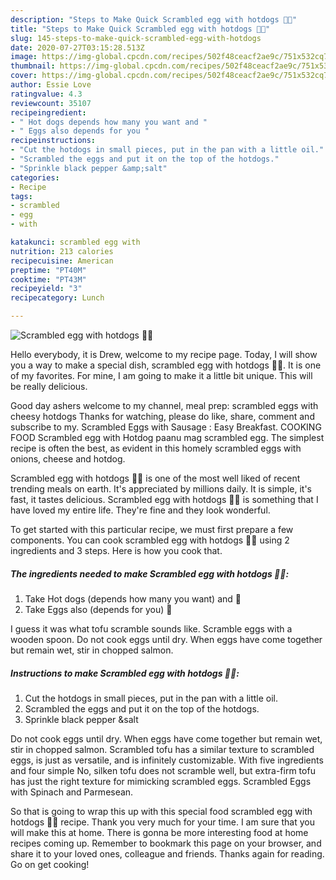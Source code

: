 ```yaml
---
description: "Steps to Make Quick Scrambled egg with hotdogs 🌭🍳"
title: "Steps to Make Quick Scrambled egg with hotdogs 🌭🍳"
slug: 145-steps-to-make-quick-scrambled-egg-with-hotdogs
date: 2020-07-27T03:15:28.513Z
image: https://img-global.cpcdn.com/recipes/502f48ceacf2ae9c/751x532cq70/scrambled-egg-with-hotdogs-🌭🍳-recipe-main-photo.jpg
thumbnail: https://img-global.cpcdn.com/recipes/502f48ceacf2ae9c/751x532cq70/scrambled-egg-with-hotdogs-🌭🍳-recipe-main-photo.jpg
cover: https://img-global.cpcdn.com/recipes/502f48ceacf2ae9c/751x532cq70/scrambled-egg-with-hotdogs-🌭🍳-recipe-main-photo.jpg
author: Essie Love
ratingvalue: 4.3
reviewcount: 35107
recipeingredient:
- " Hot dogs depends how many you want and "
- " Eggs also depends for you "
recipeinstructions:
- "Cut the hotdogs in small pieces, put in the pan with a little oil."
- "Scrambled the eggs and put it on the top of the hotdogs."
- "Sprinkle black pepper &amp;salt"
categories:
- Recipe
tags:
- scrambled
- egg
- with

katakunci: scrambled egg with 
nutrition: 213 calories
recipecuisine: American
preptime: "PT40M"
cooktime: "PT43M"
recipeyield: "3"
recipecategory: Lunch

---
```



![Scrambled egg with hotdogs 🌭🍳](https://img-global.cpcdn.com/recipes/502f48ceacf2ae9c/751x532cq70/scrambled-egg-with-hotdogs-🌭🍳-recipe-main-photo.jpg)

Hello everybody, it is Drew, welcome to my recipe page. Today, I will show you a way to make a special dish, scrambled egg with hotdogs 🌭🍳. It is one of my favorites. For mine, I am going to make it a little bit unique. This will be really delicious.

Good day ashers welcome to my channel, meal prep: scrambled eggs with cheesy hotdogs Thanks for watching, please do like, share, comment and subscribe to my. Scrambled Eggs with Sausage : Easy Breakfast. COOKING FOOD Scrambled egg with Hotdog paanu mag scrambled egg. The simplest recipe is often the best, as evident in this homely scrambled eggs with onions, cheese and hotdog.

Scrambled egg with hotdogs 🌭🍳 is one of the most well liked of recent trending meals on earth. It's appreciated by millions daily. It is simple, it's fast, it tastes delicious. Scrambled egg with hotdogs 🌭🍳 is something that I have loved my entire life. They're fine and they look wonderful.


To get started with this particular recipe, we must first prepare a few components. You can cook scrambled egg with hotdogs 🌭🍳 using 2 ingredients and 3 steps. Here is how you cook that.

<!--inarticleads1-->

##### The ingredients needed to make Scrambled egg with hotdogs 🌭🍳:

1. Take  Hot dogs (depends how many you want) and 🌭
1. Take  Eggs also (depends for you) 🥚


I guess it was what tofu scramble sounds like. Scramble eggs with a wooden spoon. Do not cook eggs until dry. When eggs have come together but remain wet, stir in chopped salmon. 

<!--inarticleads2-->

##### Instructions to make Scrambled egg with hotdogs 🌭🍳:

1. Cut the hotdogs in small pieces, put in the pan with a little oil.
1. Scrambled the eggs and put it on the top of the hotdogs.
1. Sprinkle black pepper &amp;salt


Do not cook eggs until dry. When eggs have come together but remain wet, stir in chopped salmon. Scrambled tofu has a similar texture to scrambled eggs, is just as versatile, and is infinitely customizable. With five ingredients and four simple No, silken tofu does not scramble well, but extra-firm tofu has just the right texture for mimicking scrambled eggs. Scrambled Eggs with Spinach and Parmesean. 

So that is going to wrap this up with this special food scrambled egg with hotdogs 🌭🍳 recipe. Thank you very much for your time. I am sure that you will make this at home. There is gonna be more interesting food at home recipes coming up. Remember to bookmark this page on your browser, and share it to your loved ones, colleague and friends. Thanks again for reading. Go on get cooking!

